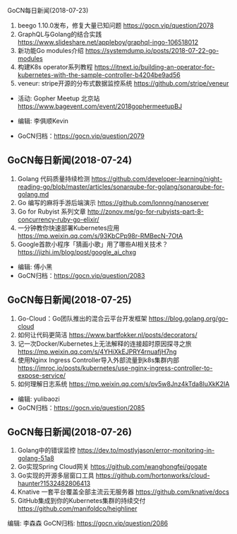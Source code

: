 GoCN每日新闻(2018-07-23)

1. beego 1.10.0发布，修复大量已知问题 https://gocn.vip/question/2078
2. GraphQL与Golang的结合实践 https://www.slideshare.net/appleboy/graphql-ingo-106518012
3. 新功能Go modules介绍 https://systemdump.io/posts/2018-07-22-go-modules
4. 构建K8s operator系列教程 https://itnext.io/building-an-operator-for-kubernetes-with-the-sample-controller-b4204be9ad56
5. veneur: stripe开源的分布式数据监控系统 https://github.com/stripe/veneur

* 活动: Gopher Meetup 北京站 https://www.bagevent.com/event/2018gophermeetupBJ

* 编辑: 李俱顺Kevin
* GoCN归档：https://gocn.vip/question/2079


## GoCN每日新闻(2018-07-24)

1. Golang 代码质量持续检测 https://github.com/developer-learning/night-reading-go/blob/master/articles/sonarqube-for-golang/sonarqube-for-golang.md
2. Go 编写的麻将手游后端演示 https://github.com/lonnng/nanoserver
3. Go for Rubyist 系列文章 http://zonov.me/go-for-rubyists-part-8-concurrency-ruby-go-elixir/
4. 一分钟教你快速部署Kubernetes应用 https://mp.weixin.qq.com/s/93KbCPp98r-RMBecN-7OtA
5. Google首款小程序「猜画小歌」用了哪些AI相关技术？ https://jizhi.im/blog/post/google_ai_chxg

* 编辑: 傅小黑
* GoCN归档：https://gocn.vip/question/2083

## GoCN每日新闻(2018-07-25)

1. Go-Cloud：Go团队推出的混合云平台开发框架 https://blog.golang.org/go-cloud
2. 如何让代码更简洁 https://www.bartfokker.nl/posts/decorators/
3. 记一次Docker/Kubernetes上无法解释的连接超时原因探寻之旅 https://mp.weixin.qq.com/s/4YHiXkEJPRY4rnuafjH7ng
4. 使用Nginx Ingress Controller导入外部流量到k8s集群内部 https://imroc.io/posts/kubernetes/use-nginx-ingress-controller-to-expose-service/
5. 如何理解日志系统 https://mp.weixin.qq.com/s/pv5w8Jnz4kTda8IuXkK2IA

* 编辑: yulibaozi
* GoCN归档：https://gocn.vip/question/2085

## GoCN每日新闻(2018-07-26)

1. Golang中的错误监控 https://dev.to/mostlyjason/error-monitoring-in-golang-51a8
2. Go实现Spring Cloud网关 https://github.com/wanghongfei/gogate
3. Go实现的开源多层窗口工具 https://github.com/hortonworks/cloud-haunter?1532482806413
4. Knative 一套平台覆盖全部主流云无服务器 https://github.com/knative/docs
5. GitHub集成到你的Kubernetes集群的持续交付　https://github.com/manifoldco/heighliner

编辑: 李森森
GoCN归档: https://gocn.vip/question/2086
